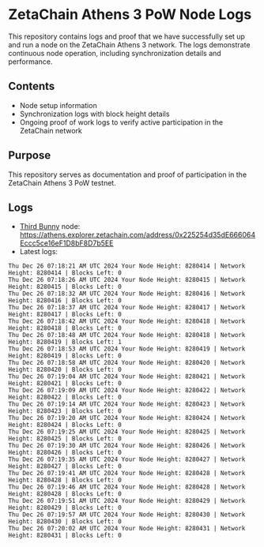 # ZetaChain Athens 3 PoW Node Logs
This repository contains logs and proof that we have successfully set up and run a node on the ZetaChain Athens 3 network. The logs demonstrate continuous node operation, including synchronization details and performance.

## Contents
- Node setup information
- Synchronization logs with block height details
- Ongoing proof of work logs to verify active participation in the ZetaChain network

## Purpose
This repository serves as documentation and proof of participation in the ZetaChain Athens 3 PoW testnet.

## Logs

- [Third Bunny](https://thirdbunny.xyz/) node: https://athens.explorer.zetachain.com/address/0x225254d35dE666064Eccc5ce16eF1D8bF8D7b5EE
- Latest logs:
```
Thu Dec 26 07:18:21 AM UTC 2024 Your Node Height: 8280414 | Network Height: 8280414 | Blocks Left: 0
Thu Dec 26 07:18:26 AM UTC 2024 Your Node Height: 8280415 | Network Height: 8280415 | Blocks Left: 0
Thu Dec 26 07:18:32 AM UTC 2024 Your Node Height: 8280416 | Network Height: 8280416 | Blocks Left: 0
Thu Dec 26 07:18:37 AM UTC 2024 Your Node Height: 8280417 | Network Height: 8280417 | Blocks Left: 0
Thu Dec 26 07:18:42 AM UTC 2024 Your Node Height: 8280418 | Network Height: 8280418 | Blocks Left: 0
Thu Dec 26 07:18:48 AM UTC 2024 Your Node Height: 8280418 | Network Height: 8280419 | Blocks Left: 1
Thu Dec 26 07:18:53 AM UTC 2024 Your Node Height: 8280419 | Network Height: 8280419 | Blocks Left: 0
Thu Dec 26 07:18:58 AM UTC 2024 Your Node Height: 8280420 | Network Height: 8280420 | Blocks Left: 0
Thu Dec 26 07:19:04 AM UTC 2024 Your Node Height: 8280421 | Network Height: 8280421 | Blocks Left: 0
Thu Dec 26 07:19:09 AM UTC 2024 Your Node Height: 8280422 | Network Height: 8280422 | Blocks Left: 0
Thu Dec 26 07:19:14 AM UTC 2024 Your Node Height: 8280423 | Network Height: 8280423 | Blocks Left: 0
Thu Dec 26 07:19:20 AM UTC 2024 Your Node Height: 8280424 | Network Height: 8280424 | Blocks Left: 0
Thu Dec 26 07:19:25 AM UTC 2024 Your Node Height: 8280425 | Network Height: 8280425 | Blocks Left: 0
Thu Dec 26 07:19:30 AM UTC 2024 Your Node Height: 8280426 | Network Height: 8280426 | Blocks Left: 0
Thu Dec 26 07:19:35 AM UTC 2024 Your Node Height: 8280427 | Network Height: 8280427 | Blocks Left: 0
Thu Dec 26 07:19:41 AM UTC 2024 Your Node Height: 8280428 | Network Height: 8280428 | Blocks Left: 0
Thu Dec 26 07:19:46 AM UTC 2024 Your Node Height: 8280428 | Network Height: 8280428 | Blocks Left: 0
Thu Dec 26 07:19:51 AM UTC 2024 Your Node Height: 8280429 | Network Height: 8280429 | Blocks Left: 0
Thu Dec 26 07:19:57 AM UTC 2024 Your Node Height: 8280430 | Network Height: 8280430 | Blocks Left: 0
Thu Dec 26 07:20:02 AM UTC 2024 Your Node Height: 8280431 | Network Height: 8280431 | Blocks Left: 0
```

